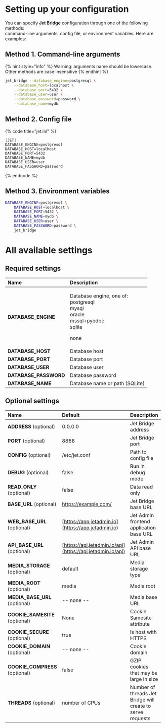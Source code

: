# Setting up your configuration

You can specify **Jet Bridge** configuration through one of the following methods:  
command-line arguments, config file, or environment variables. Here are examples:

## Method 1. Command-line arguments

{% hint style="info" %}
Warning: arguments name should be lowercase. Other methods are case insensitive
{% endhint %}

```bash
jet_bridge --database_engine=postgresql \
    --database_host=localhost \
    --database_port=5432 \
    --database_user=user \
    --database_password=password \
    --database_name=mydb
```

## Method 2. Config file

{% code title="jet.ini" %}
```text
[JET]
DATABASE_ENGINE=postgresql
DATABASE_HOST=localhost
DATABASE_PORT=5432
DATABASE_NAME=mydb
DATABASE_USER=user
DATABASE_PASSWORD=password
```
{% endcode %}

## Method 3. Environment variables

```bash
DATABASE_ENGINE=postgresql \
    DATABASE_HOST=localhost \
    DATABASE_PORT=5432 \
    DATABASE_NAME=mydb \
    DATABASE_USER=user \
    DATABASE_PASSWORD=password \
    jet_bridge
```

# All available settings

## Required settings

<table>
  <thead>
    <tr>
      <th style="text-align:left"><b>Name</b>
      </th>
      <th style="text-align:left">Description</th>
    </tr>
  </thead>
  <tbody>
    <tr>
      <td style="text-align:left"><b>DATABASE_ENGINE</b>
      </td>
      <td style="text-align:left">
        <p>Database engine, one of:
          <br />postgresql
          <br />mysql
          <br />oracle
          <br />mssql+pyodbc
          <br />sqlite</p>
        <p>none</p>
      </td>
    </tr>
    <tr>
      <td style="text-align:left"><b>DATABASE_HOST</b>
      </td>
      <td style="text-align:left">Database host</td>
    </tr>
    <tr>
      <td style="text-align:left"><b>DATABASE_PORT</b>
      </td>
      <td style="text-align:left">Database port</td>
    </tr>
    <tr>
      <td style="text-align:left"><b>DATABASE_USER</b>
      </td>
      <td style="text-align:left">Database user</td>
    </tr>
    <tr>
      <td style="text-align:left"><b>DATABASE_PASSWORD</b>
      </td>
      <td style="text-align:left">Database password</td>
    </tr>
    <tr>
      <td style="text-align:left"><b>DATABASE_NAME</b>
      </td>
      <td style="text-align:left">Database name or path (SQLite)</td>
    </tr>
  </tbody>
</table>

## Optional settings

| Name | Default | Description |
| :--- | :--- | :--- |
| **ADDRESS** \(optional\) | 0.0.0.0 | Jet Bridge address |
| **PORT** \(optional\) | 8888 | Jet Bridge port |
| **CONFIG** \(optional\) | /etc/jet.conf | Path to config file |
| **DEBUG** \(optional\) | false | Run in debug mode |
| **READ\_ONLY** \(optional\) | false | Data read only |
| **BASE\_URL** \(optional\) | https://example.com/ | Jet Bridge base URL |
| **WEB\_BASE\_URL** \(optional\) | [https://app.jetadmin.io](https://app.jetadmin.io) | Jet Admin frontend application base URL |
| **API\_BASE\_URL** \(optional\) | [https://api.jetadmin.io/api](https://api.jetadmin.io/api) | Jet Admin API base URL |
| **MEDIA\_STORAGE** \(optional\) | default | Media storage type |
| **MEDIA\_ROOT** \(optional\) | media | Media root |
| **MEDIA\_BASE\_URL** \(optional\) | -- none -- | Media base URL |
| **COOKIE\_SAMESITE** \(optional\) | None | Cookie Samesite attribute |
| **COOKIE\_SECURE** \(optional\) | true | Is host with HTTPS |
| **COOKIE\_DOMAIN** \(optional\) | -- none -- | Cookie domain |
| **COOKIE\_COMPRESS** \(optional\) | false | GZIP cookies that may be large in size |
| **THREADS** \(optional\) | number of CPUs | Number of threads Jet Bridge will create to serve requests |



